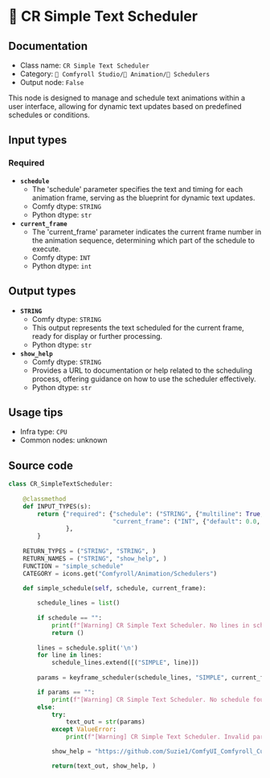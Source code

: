 # 📑 CR Simple Text Scheduler
## Documentation
- Class name: `CR Simple Text Scheduler`
- Category: `🧩 Comfyroll Studio/🎥 Animation/📑 Schedulers`
- Output node: `False`

This node is designed to manage and schedule text animations within a user interface, allowing for dynamic text updates based on predefined schedules or conditions.
## Input types
### Required
- **`schedule`**
    - The 'schedule' parameter specifies the text and timing for each animation frame, serving as the blueprint for dynamic text updates.
    - Comfy dtype: `STRING`
    - Python dtype: `str`
- **`current_frame`**
    - The 'current_frame' parameter indicates the current frame number in the animation sequence, determining which part of the schedule to execute.
    - Comfy dtype: `INT`
    - Python dtype: `int`
## Output types
- **`STRING`**
    - Comfy dtype: `STRING`
    - This output represents the text scheduled for the current frame, ready for display or further processing.
    - Python dtype: `str`
- **`show_help`**
    - Comfy dtype: `STRING`
    - Provides a URL to documentation or help related to the scheduling process, offering guidance on how to use the scheduler effectively.
    - Python dtype: `str`
## Usage tips
- Infra type: `CPU`
- Common nodes: unknown


## Source code
```python
class CR_SimpleTextScheduler:
        
    @classmethod
    def INPUT_TYPES(s):
        return {"required": {"schedule": ("STRING", {"multiline": True, "default": "frame_number, text"}),
                             "current_frame": ("INT", {"default": 0.0, "min": 0.0, "max": 9999.0, "step": 1.0,}),
                },
        }
    
    RETURN_TYPES = ("STRING", "STRING", )
    RETURN_NAMES = ("STRING", "show_help", )
    FUNCTION = "simple_schedule"
    CATEGORY = icons.get("Comfyroll/Animation/Schedulers")

    def simple_schedule(self, schedule, current_frame):
        
        schedule_lines = list()
        
        if schedule == "":
            print(f"[Warning] CR Simple Text Scheduler. No lines in schedule") 
            return ()
            
        lines = schedule.split('\n')
        for line in lines:       
            schedule_lines.extend([("SIMPLE", line)])        
        
        params = keyframe_scheduler(schedule_lines, "SIMPLE", current_frame)

        if params == "":
            print(f"[Warning] CR Simple Text Scheduler. No schedule found for frame. Simple schedules must start at frame 0.")
        else:        
            try:
                text_out = str(params)
            except ValueError:
                print(f"[Warning] CR Simple Text Scheduler. Invalid params {params} at frame {current_frame}")

            show_help = "https://github.com/Suzie1/ComfyUI_Comfyroll_CustomNodes/wiki/Scheduler-Nodes#cr-simple-text-scheduler"

            return(text_out, show_help, )

```
